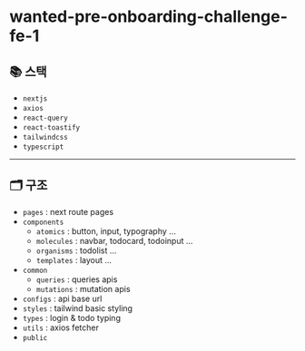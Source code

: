 # wanted-pre-onboarding-challenge-fe-1

## 📚 스택

- `nextjs`
- `axios`
- `react-query`
- `react-toastify`
- `tailwindcss`
- `typescript`

---

## 🗂️ 구조

- `pages` : next route pages
- `components`
  - `atomics` : button, input, typography ...
  - `molecules` : navbar, todocard, todoinput ...
  - `organisms` : todolist ...
  - `templates` : layout ...
- `common`
  - `queries` : queries apis
  - `mutations` : mutation apis
- `configs` : api base url
- `styles` : tailwind basic styling
- `types` : login & todo typing
- `utils` : axios fetcher
- `public`
